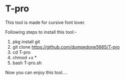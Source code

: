 # T-pro
This tool is made for cursive font lover.

Following steps to install this tool:-

1. pkg install git 
2. git clone https://github.com/dumpedone5665/T-pro
3. cd T-pro
4. chmod +x *
5. bash T-pro.sh



Now you can enjoy this tool....
